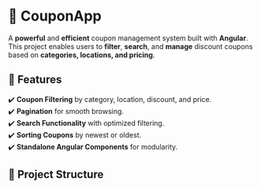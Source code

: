 # 📌 CouponApp

A **powerful** and **efficient** coupon management system built with **Angular**.  
This project enables users to **filter**, **search**, and **manage** discount coupons  
based on **categories, locations, and pricing**.

## 🚀 Features

✔️ **Coupon Filtering** by category, location, discount, and price.  
✔️ **Pagination** for smooth browsing.  
✔️ **Search Functionality** with optimized filtering.  
✔️ **Sorting Coupons** by newest or oldest.  
✔️ **Standalone Angular Components** for modularity.

## 📂 Project Structure
